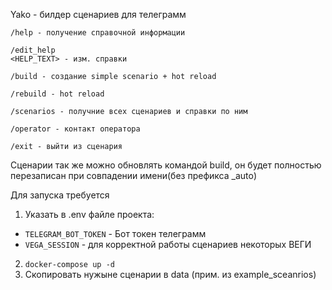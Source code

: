 Yako - билдер сценариев для телеграмм
```
/help - получение справочной информации

/edit_help
<HELP_TEXT> - изм. справки

/build - создание simple scenario + hot reload

/rebuild - hot reload 

/scenarios - получние всех сценариев и справки по ним

/operator - контакт оператора

/exit - выйти из сценария 
```

Сценарии так же можно обновлять командой build, он будет полностью перезаписан при совпадении имени(без префикса _auto)

Для запуска требуется 
1. Указать в .env файле проекта:

+ ```TELEGRAM_BOT_TOKEN``` - Бот токен телеграмм
+ ```VEGA_SESSION``` - для корректной работы сценариев некоторых ВЕГИ

2. ```docker-compose up -d```
3. Скопировать нужыне сценарии в data (прим. из example_sceanrios)
